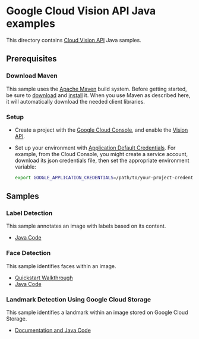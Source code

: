 # Google Cloud Vision API Java examples

This directory contains [Cloud Vision API](https://cloud.google.com/vision/) Java samples.

## Prerequisites

### Download Maven

This sample uses the [Apache Maven][maven] build system. Before getting started, be
sure to [download][maven-download] and [install][maven-install] it. When you use
Maven as described here, it will automatically download the needed client
libraries.

[maven]: https://maven.apache.org
[maven-download]: https://maven.apache.org/download.cgi
[maven-install]: https://maven.apache.org/install.html

### Setup

* Create a project with the [Google Cloud Console][cloud-console], and enable
  the [Vision API][vision-api].
* Set up your environment with [Application Default Credentials][adc]. For
    example, from the Cloud Console, you might create a service account,
    download its json credentials file, then set the appropriate environment
    variable:

    ```bash
    export GOOGLE_APPLICATION_CREDENTIALS=/path/to/your-project-credentials.json
    ```

[cloud-console]: https://console.cloud.google.com
[vision-api]: https://console.cloud.google.com/apis/api/vision.googleapis.com/overview?project=_
[adc]: https://cloud.google.com/docs/authentication#developer_workflow

## Samples

### Label Detection

This sample annotates an image with labels based on its content.

- [Java Code](label)

### Face Detection

This sample identifies faces within an image.

- [Quickstart Walkthrough](https://cloud.google.com/vision/docs/face-tutorial)
- [Java Code](face_detection)

### Landmark Detection Using Google Cloud Storage

This sample identifies a landmark within an image stored on
Google Cloud Storage.

- [Documentation and Java Code](landmark_detection)

